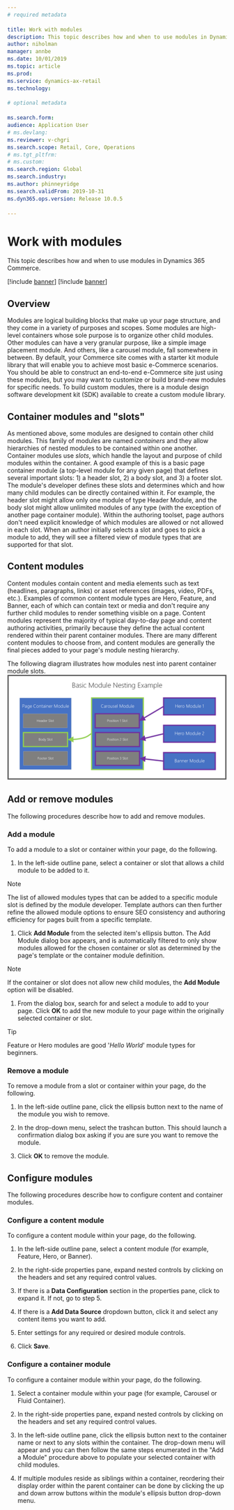 ```yaml
---
# required metadata

title: Work with modules
description: This topic describes how and when to use modules in Dynamics 365 Commerce.
author: niholman
manager: annbe
ms.date: 10/01/2019
ms.topic: article
ms.prod: 
ms.service: dynamics-ax-retail
ms.technology: 

# optional metadata

ms.search.form:  
audience: Application User
# ms.devlang: 
ms.reviewer: v-chgri
ms.search.scope: Retail, Core, Operations
# ms.tgt_pltfrm: 
# ms.custom: 
ms.search.region: Global
ms.search.industry:
ms.author: phinneyridge
ms.search.validFrom: 2019-10-31
ms.dyn365.ops.version: Release 10.0.5

---
```


# Work with modules

This topic describes how and when to use modules in Dynamics 365 Commerce.

[!include [banner](../includes/preview-banner.md)]
[!include [banner](../includes/banner.md)]

## Overview

Modules are logical building blocks that make up your page structure, and they come in a variety of purposes and scopes. Some modules are high-level containers whose sole purpose is to organize other child modules. Other modules can have a very granular purpose, like a simple image placement module. And others, like a carousel module, fall somewhere in between. By default, your Commerce site comes with a starter kit module library that will enable you to achieve most basic e-Commerce scenarios. You should be able to construct an end-to-end e-Commerce site just using these modules, but you may want to customize or build brand-new modules for specific needs. To build custom modules, there is a module design software development kit (SDK) available to create a custom module library. 

## Container modules and "slots"

As mentioned above, some modules are designed to contain other child modules. This family of modules are named *containers* and they allow hierarchies of nested modules to be contained within one another. Container modules use *slots*, which handle the layout and purpose of child modules within the container. A good example of this is a basic page container module (a top-level module for any given page) that defines several important slots: 1) a header slot, 2) a body slot, and 3) a footer slot. The module's developer defines these slots and determines which and how many child modules can be directly contained within it. For example, the header slot might allow only one module of type Header Module, and the body slot might allow unlimited modules of any type (with the exception of another page container module). Within the authoring toolset, page authors don't need explicit knowledge of which modules are allowed or not allowed in each slot. When an author initially selects a slot and goes to pick a module to add, they will see a filtered view of module types that are supported for that slot. 

## Content modules

Content modules contain content and media elements such as text (headlines, paragraphs, links) or asset references (images, video, PDFs, etc.). Examples of common content module types are Hero, Feature, and Banner, each of which can contain text or media and don't require any further child modules to render something visible on a page. Content modules represent the majority of typical day-to-day page and content authoring activities, primarily because they define the actual content rendered within their parent container modules. There are many different content modules to choose from, and content modules are generally the final pieces added to your page's module nesting hierarchy.

The following diagram illustrates how modules nest into parent container module slots.
![Nesting Modules](../commerce/media/basic-module-nesting.png)

## Add or remove modules

The following procedures describe how to add and remove modules. 

### Add a module
To add a module to a slot or container within your page, do the following.

1. In the left-side outline pane, select a container or slot that allows a child module to be added to it.
> [!NOTE]
> The list of allowed modules types that can be added to a specific module slot is defined by the module developer. Template authors can then further refine the allowed module options to ensure SEO consistency and authoring efficiency for pages built from a specific template.
   
1. Click **Add Module** from the selected item's ellipsis button. The Add Module dialog box appears, and is automatically filtered to only show modules allowed for the chosen container or slot as determined by the page's template or the container module definition.
> [!NOTE]
> If the container or slot does not allow new child modules, the **Add Module** option will be disabled.

1. From the dialog box, search for and select a module to add to your page. Click **OK** to add the new module to your page within the originally selected container or slot.

> [!TIP]
> Feature or Hero modules are good '*Hello World*' module types for beginners.

### Remove a module

To remove a module from a slot or container within your page, do the following.

1. In the left-side outline pane, click the ellipsis button next to the name of the module you wish to remove.

1. In the drop-down menu, select the trashcan button. This should launch a confirmation dialog box asking if you are sure you want to remove the module.

1. Click **OK** to remove the module.

## Configure modules

The following procedures describe how to configure content and container modules. 

### Configure a content module

To configure a content module within your page, do the following.

1. In the left-side outline pane, select a content module (for example, Feature, Hero, or Banner).

1. In the right-side properties pane, expand nested controls by clicking on the headers and set any required control values.

1. If there is a **Data Configuration** section in the properties pane, click to expand it. If not, go to step 5.

1. If there is a **Add Data Source** dropdown button, click it and select any content items you want to add.

1. Enter settings for any required or desired module controls.

1. Click **Save**.

### Configure a container module

To configure a container module within your page, do the following.

1. Select a container module within your page (for example, Carousel or Fluid Container).

1. In the right-side properties pane, expand nested controls by clicking on the headers and set any required control values.

1. In the left-side outline pane, click the ellipsis button next to the container name or next to any slots within the container. The drop-down menu will appear and you can then follow the same steps enumerated in the "Add a Module" procedure above to populate your selected container with child modules.

1. If multiple modules reside as siblings within a container, reordering their display order within the parent container can be done by clicking the up and down arrow buttons within the module's ellipsis button drop-down menu.




